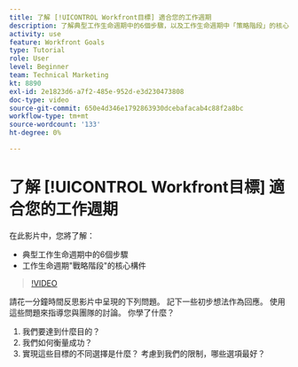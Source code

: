 ```yaml
---
title: 了解 [!UICONTROL Workfront目標] 適合您的工作週期
description: 了解典型工作生命週期中的6個步驟，以及工作生命週期中「策略階段」的核心組成部分。
activity: use
feature: Workfront Goals
type: Tutorial
role: User
level: Beginner
team: Technical Marketing
kt: 8890
exl-id: 2e1823d6-a7f2-485e-952d-e3d230473808
doc-type: video
source-git-commit: 650e4d346e1792863930dcebafacab4c88f2a8bc
workflow-type: tm+mt
source-wordcount: '133'
ht-degree: 0%

---
```


# 了解 [!UICONTROL Workfront目標] 適合您的工作週期

在此影片中，您將了解：

* 典型工作生命週期中的6個步驟
* 工作生命週期&quot;戰略階段&quot;的核心構件

>[!VIDEO](https://video.tv.adobe.com/v/335184/?quality=12&learn=on)

<!--
Your turn graphic
-->

請花一分鐘時間反思影片中呈現的下列問題。 記下一些初步想法作為回應。 使用這些問題來指導您與團隊的討論。 你學了什麼？

1. 我們要達到什麼目的？
1. 我們如何衡量成功？
1. 實現這些目標的不同選擇是什麼？ 考慮到我們的限制，哪些選項最好？
